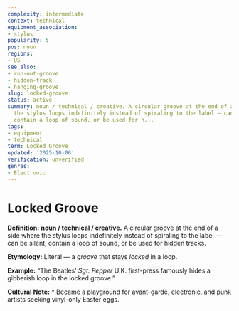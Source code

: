 ```yaml
---
complexity: intermediate
context: technical
equipment_association:
- stylus
popularity: 5
pos: noun
regions:
- US
see_also:
- run-out-groove
- hidden-track
- hanging-groove
slug: locked-groove
status: active
summary: noun / technical / creative. A circular groove at the end of a side where
  the stylus loops indefinitely instead of spiraling to the label — can be silent,
  contain a loop of sound, or be used for h...
tags:
- equipment
- technical
term: Locked Groove
updated: '2025-10-06'
verification: unverified
genres:
- Electronic
---
```


# Locked Groove

**Definition:** **noun / technical / creative.** A circular groove at the end of a side where the stylus loops indefinitely instead of spiraling to the label — can be silent, contain a loop of sound, or be used for hidden tracks.

**Etymology:** Literal — a *groove* that stays *locked* in a loop.

**Example:** “The Beatles’ *Sgt. Pepper* U.K. first-press famously hides a gibberish loop in the locked groove.”

**Cultural Note:** * Became a playground for avant-garde, electronic, and punk artists seeking vinyl-only Easter eggs.

